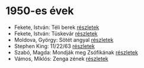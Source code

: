# 1950-es évek

- Fekete, István: Téli berek [részletek](_details/Fekete%2C%20Istv%C3%A1n.md#id_267)
- Fekete, István: Tüskevár [részletek](_details/Fekete%2C%20Istv%C3%A1n.md#id_121)
- Moldova, György: Sötét angyal [részletek](_details/Moldova%2C%20Gy%C3%B6rgy.md#id_1378)
- Stephen King: 11/22/63 [részletek](_details/Stephen%20King.md#id_523)
- Szabó, Magda: Mondják meg Zsófikának [részletek](_details/Szab%C3%B3%2C%20Magda.md#id_1346)
- Vámos, Miklós: Zenga zének [részletek](_details/V%C3%A1mos%2C%20Mikl%C3%B3s.md#id_604)